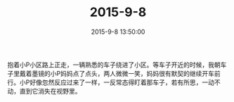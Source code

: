 ﻿---
title: "2015-9-8"
date: 2015-9-8 13:50:00
tags: 文字
categories: 爸爸
---
抱着小P小区路上正走，一辆熟悉的车子绕进了小区。等车子开近的时候，我朝车子里戴着墨镜的小P妈妈点了点头，两人微微一笑，妈妈很有默契的继续开车前行。小P好像忽然反应过来了一样，一反常态得盯着那车子，若有所思，一动不动，直到它消失在视野里。 ​​​​